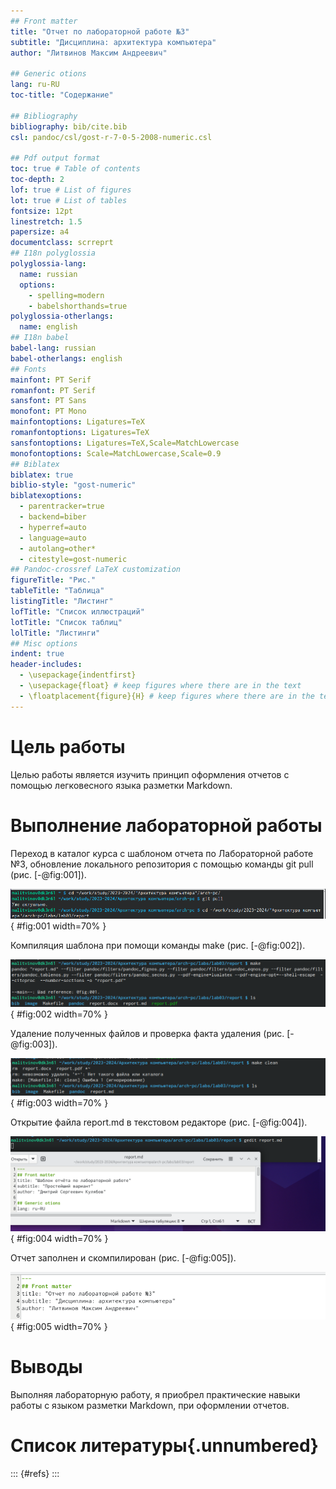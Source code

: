 ```yaml
---
## Front matter
title: "Отчет по лабораторной работе №3"
subtitle: "Дисциплина: архитектура компьютера"
author: "Литвинов Максим Андреевич"

## Generic otions
lang: ru-RU
toc-title: "Содержание"

## Bibliography
bibliography: bib/cite.bib
csl: pandoc/csl/gost-r-7-0-5-2008-numeric.csl

## Pdf output format
toc: true # Table of contents
toc-depth: 2
lof: true # List of figures
lot: true # List of tables
fontsize: 12pt
linestretch: 1.5
papersize: a4
documentclass: scrreprt
## I18n polyglossia
polyglossia-lang:
  name: russian
  options:
	- spelling=modern
	- babelshorthands=true
polyglossia-otherlangs:
  name: english
## I18n babel
babel-lang: russian
babel-otherlangs: english
## Fonts
mainfont: PT Serif
romanfont: PT Serif
sansfont: PT Sans
monofont: PT Mono
mainfontoptions: Ligatures=TeX
romanfontoptions: Ligatures=TeX
sansfontoptions: Ligatures=TeX,Scale=MatchLowercase
monofontoptions: Scale=MatchLowercase,Scale=0.9
## Biblatex
biblatex: true
biblio-style: "gost-numeric"
biblatexoptions:
  - parentracker=true
  - backend=biber
  - hyperref=auto
  - language=auto
  - autolang=other*
  - citestyle=gost-numeric
## Pandoc-crossref LaTeX customization
figureTitle: "Рис."
tableTitle: "Таблица"
listingTitle: "Листинг"
lofTitle: "Список иллюстраций"
lotTitle: "Список таблиц"
lolTitle: "Листинги"
## Misc options
indent: true
header-includes:
  - \usepackage{indentfirst}
  - \usepackage{float} # keep figures where there are in the text
  - \floatplacement{figure}{H} # keep figures where there are in the text
---
```


# Цель работы

Целью работы является изучить принцип оформления отчетов с помощью легковесного языка разметки Markdown.

# Выполнение лабораторной работы

Переход в каталог курса с шаблоном отчета по Лабораторной работе №3, обновление локального репозитория с помощью команды git pull (рис. [-@fig:001]).

![Переход в каталог курса и обновления локального репозитория](image/1.png){ #fig:001 width=70% } 

Компиляция шаблона при помощи команды make (рис. [-@fig:002]).

![Компиляция шаблона](image/2.png){ #fig:002 width=70% }

Удаление полученных файлов и проверка факта удаления (рис. [-@fig:003]).

![Удаление файлов с использованием команды make clean](image/3.png){ #fig:003 width=70% }

Открытие файла report.md в текстовом редакторе (рис. [-@fig:004]).

![Открытие файла с шаблоном отчета при помощи команды gedit](image/4.png){ #fig:004 width=70% }

Отчет заполнен и скомпилирован (рис. [-@fig:005]).

![Готовый отчет](image/5.png){ #fig:005 width=70% }

# Выводы

Выполняя лабораторную работу, я приобрел практические навыки работы с языком разметки Markdown, при оформлении отчетов.

# Список литературы{.unnumbered}

::: {#refs}
:::
